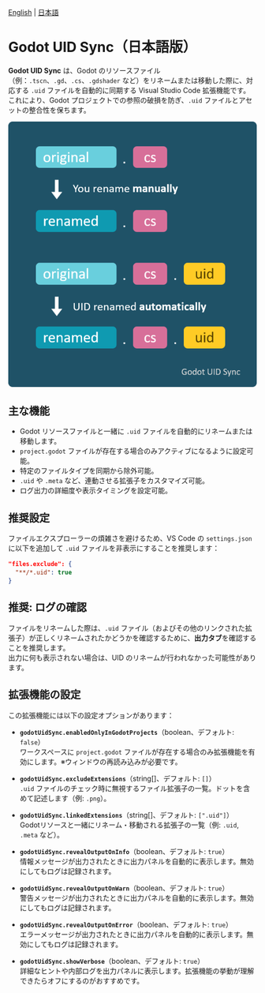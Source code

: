 [English](https://github.com/masatoko/godot-uid-sync/blob/main/README.md) | [日本語](https://github.com/masatoko/godot-uid-sync/blob/main/README-ja.md)

# Godot UID Sync（日本語版）

**Godot UID Sync** は、Godot のリソースファイル（例：`.tscn`、`.gd`、`.cs`、`.gdshader` など）をリネームまたは移動した際に、対応する `.uid` ファイルを自動的に同期する Visual Studio Code 拡張機能です。これにより、Godot プロジェクトでの参照の破損を防ぎ、`.uid` ファイルとアセットの整合性を保ちます。

![Automatic UID Sync on Rename](images/uid-auto-sync.png)

## 主な機能

* Godot リソースファイルと一緒に `.uid` ファイルを自動的にリネームまたは移動します。
* `project.godot` ファイルが存在する場合のみアクティブになるように設定可能。
* 特定のファイルタイプを同期から除外可能。
* `.uid` や `.meta` など、連動させる拡張子をカスタマイズ可能。
* ログ出力の詳細度や表示タイミングを設定可能。

## 推奨設定

ファイルエクスプローラーの煩雑さを避けるため、VS Code の `settings.json` に以下を追加して `.uid` ファイルを非表示にすることを推奨します：

```json
"files.exclude": {
  "**/*.uid": true
}
```

## 推奨: ログの確認

ファイルをリネームした際は、`.uid` ファイル（およびその他のリンクされた拡張子）が正しくリネームされたかどうかを確認するために、**出力タブ**を確認することを推奨します。  
出力に何も表示されない場合は、UID のリネームが行われなかった可能性があります。

## 拡張機能の設定

この拡張機能には以下の設定オプションがあります：

- **`godotUidSync.enabledOnlyInGodotProjects`**（boolean、デフォルト: `false`）  
  ワークスペースに `project.godot` ファイルが存在する場合のみ拡張機能を有効にします。※ウィンドウの再読み込みが必要です。

- **`godotUidSync.excludeExtensions`**（string[]、デフォルト: `[]`）  
  `.uid` ファイルのチェック時に無視するファイル拡張子の一覧。ドットを含めて記述します（例: `.png`）。

- **`godotUidSync.linkedExtensions`**（string[]、デフォルト: `[".uid"]`）  
  Godotリソースと一緒にリネーム・移動される拡張子の一覧（例: `.uid`, `.meta` など）。

- **`godotUidSync.revealOutputOnInfo`**（boolean、デフォルト: `true`）  
  情報メッセージが出力されたときに出力パネルを自動的に表示します。無効にしてもログは記録されます。

- **`godotUidSync.revealOutputOnWarn`**（boolean、デフォルト: `true`）  
  警告メッセージが出力されたときに出力パネルを自動的に表示します。無効にしてもログは記録されます。

- **`godotUidSync.revealOutputOnError`**（boolean、デフォルト: `true`）  
  エラーメッセージが出力されたときに出力パネルを自動的に表示します。無効にしてもログは記録されます。

- **`godotUidSync.showVerbose`**（boolean、デフォルト: `true`）  
  詳細なヒントや内部ログを出力パネルに表示します。拡張機能の挙動が理解できたらオフにするのがおすすめです。
